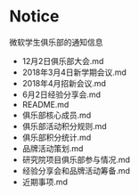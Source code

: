 # Notice
微软学生俱乐部的通知信息

- 12月2日俱乐部大会.md
- 2018年3月4日新学期会议.md
- 2018年4月招新会议.md
- 6月2日经验分享会.md
- README.md
- 俱乐部核心成员.md
- 俱乐部活动积分规则.md
- 俱乐部积分统计.md
- 品牌活动策划.md
- 研究院项目俱乐部参与情况.md
- 经验分享会和品牌活动筹备.md
- 近期事项.md
